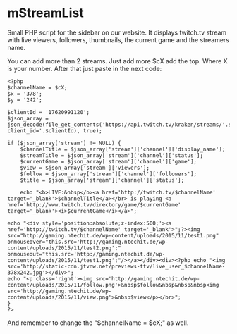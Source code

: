 # mStreamList
Small PHP script for the sidebar on our website. It displays twitch.tv stream with live viewers, followers, thumbnails, the current game and the streamers name.

You can add more than 2 streams. Just add more $cX add the top. Where X is your number.
After that just paste in the next code:

```
<?php
$channelName = $cX;
$x = '378';
$y = '242';
 
$clientId = '17620991120';
$json_array = json_decode(file_get_contents('https://api.twitch.tv/kraken/streams/'.strtolower($channelName).'?client_id='.$clientId), true);
 
if ($json_array['stream'] != NULL) {
    $channelTitle = $json_array['stream']['channel']['display_name'];
    $streamTitle = $json_array['stream']['channel']['status'];
    $currentGame = $json_array['stream']['channel']['game'];
    $view = $json_array['stream']['viewers'];
	$follow = $json_array['stream']['channel']['followers'];
    $title = $json_array['stream']['channel']['status'];
	
    echo "<b>LIVE:&nbsp</b><a href='http://twitch.tv/$channelName' target='_blank'>$channelTitle</a></br> is playing <a href='http://www.twitch.tv/directory/game/$currentGame' target='_blank'><i>$currentGame</i></a>";
	
echo "<div style='position:absolute;z-index:500;'><a href='http://twitch.tv/$channelName' target='_blank'>";?><img src="http://gaming.ntechit.de/wp-content/uploads/2015/11/test1.png" onmouseover="this.src='http://gaming.ntechit.de/wp-content/uploads/2015/11/test2.png';" onmouseout="this.src='http://gaming.ntechit.de/wp-content/uploads/2015/11/test1.png';"/></a></div><div><?php echo "<img src='http://static-cdn.jtvnw.net/previews-ttv/live_user_$channelName-378x242.jpg'></div>";
echo "<p class='right'><img src='http://gaming.ntechit.de/wp-content/uploads/2015/11/follow.png'>&nbsp$follow&nbsp&nbsp&nbsp<img src='http://gaming.ntechit.de/wp-content/uploads/2015/11/view.png'>&nbsp$view</p></br>";
} 
?>
```

And remember to change the "$channelName = $cX;" as well.

